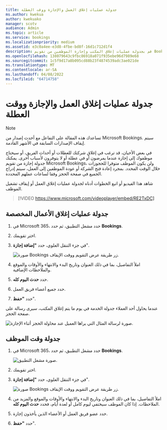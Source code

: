 ```yaml
---
title: جدولة عمليات إغلاق العمل والإجازة ووقت العطلة
ms.author: kwekua
author: kwekuako
manager: scotv
audience: Admin
ms.topic: article
ms.service: bookings
ms.localizationpriority: medium
ms.assetid: e3c0a4ee-e3d8-4fbe-bd8f-16d1c712d1f4
description: قم بجدولة عمليات إغلاق المكتب وإجازة الموظفين من تقويم Bookings بحيث يتم وضع علامة على الموظفين على أنهم غير متاحين للحجوزات خلال الأوقات المحددة.
ms.openlocfilehash: 138079643c9fbc86918a071f935ebe96d7989e68
ms.sourcegitcommit: 1c5f9d17a8b095cd88b23f4874539adc3ae021de
ms.translationtype: MT
ms.contentlocale: ar-SA
ms.lasthandoff: 04/08/2022
ms.locfileid: "64714758"
---
```

# <a name="schedule-business-closures-time-off-and-vacation-time"></a>جدولة عمليات إغلاق العمل والإجازة ووقت العطلة

> [!NOTE]
> تساعدك هذه المقالة على التفاعل مع أحدث إصدار من Microsoft Bookings. سيتم إيقاف الإصدارات السابقة في الأشهر القادمة.

في بعض الأحيان، قد ترغب في إغلاق شركتك للعطلات أو أحداث الفريق، أو سيحتاج موظفوك إلى إجازة عندما يمرضون أو في عطلة أو لا يتوفرون لأسباب أخرى. يمكنك جدولة إجازة من تقويم Microsoft Bookings، ولن يكون الموظف متوفرا للحجوزات خلال الوقت المحدد. بمجرد إعادة فتح الشركة أو عودة الموظفين إلى العمل، سيتم إدراج الجميع في صفحة الحجز وفقا لساعات عملهم المحددة.

شاهد هذا الفيديو أو اتبع الخطوات أدناه لجدولة عمليات إغلاق العمل أو إيقاف تشغيل الموظف.

> [!VIDEO https://www.microsoft.com/videoplayer/embed/RE2TxDC]

## <a name="schedule-ad-hoc-business-closures"></a>جدولة عمليات إغلاق الأعمال المخصصة

1. في Microsoft 365، حدد مشغل التطبيق، ثم حدد **Bookings**.

1. اختر تقويمك. 

1. في جزء التنقل العلوي، حدد **"إضافة إجازة**".

   ![صورة Bookings زر طريقة عرض التقويم ووقت الإيقاف.](../media/bookings-calendar-timeoff.png)

1. املأ التفاصيل، بما في ذلك العنوان وتاريخ البدء والانتهاء والأوقات والموقع والملاحظات الإضافية.

1. حدد **حدث اليوم كله**.

1. حدد جميع أعضاء فريق العمل.

1. حدد **"حفظ**".

عندما يحاول أحد العملاء جدولة الخدمة في يوم ما يتم إغلاق المكتب، سيرى رسالة على صفحة الحجز.

   ![صورة لرسالة المثال التي يراها العميل عند محاولة الحجز أثناء الإجازة.](../media/bookings-timeoff-message.png)

## <a name="schedule-employee-time-off"></a>جدولة وقت الموظف

1. في Microsoft 365، حدد مشغل التطبيق، ثم حدد **Bookings**.

   ![صورة مشغل التطبيق.](../media/bookings-applauncher.png)

1. اختر تقويمك.

1. في جزء التنقل العلوي، حدد **"إضافة إجازة**".

   ![صورة Bookings زر طريقة عرض التقويم ووقت الإيقاف.](../media/bookings-calendar-timeoff.png)

1. املأ التفاصيل، بما في ذلك العنوان وتاريخ البدء والانتهاء والأوقات والموقع والمزيد من الملاحظات. إذا كان الموظف سيختفي ليوم كامل أو لعدة أيام، فحدد **حدث اليوم كله**.

1. حدد عضو فريق العمل أو الأعضاء الذين يأخذون إجازة.

1. حدد **"حفظ**".
